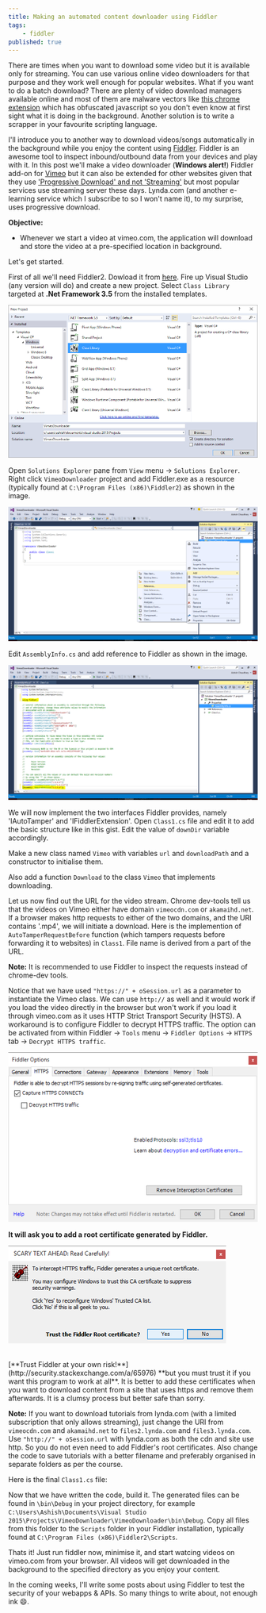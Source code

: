 ```yaml
---
title: Making an automated content downloader using Fiddler
tags:
    - fiddler
published: true
---
```


There are times when you want to download some video but it is available only for streaming. You can use various online video downloaders for that purpose and they work well enough for popular websites. What if you want to do a batch download? There are plenty of video download managers available online and most of them are malware vectors like [this chrome extension](http://rdiodownloader.com/) which has obfuscated javascript so you don't even know at first sight what it is doing in the background. Another solution is to write a scrapper in your favourite scripting language.

I'll introduce you to another way to download videos/songs automatically in the background while you enjoy the content using [Fiddler](http://www.telerik.com/fiddler). Fiddler is an awesome tool to inspect inbound/outbound data from your devices and play with it. In this post we'll make a video downloader (**Windows alert!**) Fiddler add-on for [Vimeo](https://vimeo.com/) but it can also be extended for other websites given that they use ['Progressive Download' and not 'Streaming'](http://www.onlinevideo.net/2011/05/streaming-vs-progressive-download-vs-adaptive-streaming/) but most popular services use streaming server these days. Lynda.com (and another e-learning service which I subscribe to so I won't name it), to my surprise, uses progressive download.

**Objective:**

* Whenever we start a video at vimeo.com, the application will download and store the video at a pre-specified location in background.

Let's get started.

First of all we'll need Fiddler2. Dowload it from [here](http://www.telerik.com/download/fiddler/fiddler2). Fire up Visual Studio (any version will do) and create a new project. Select `Class Library` targeted at **.Net Framework 3.5** from the installed templates.

<a href="/images/posts/create_app.png" data-lightbox="vimeo_fiddler_image_set" data-title="Create a new app">![Create a new app](/images/posts/create_app.png)</a>

Open `Solutions Explorer` pane from `View` menu -> `Solutions Explorer`. Right click `VimeoDownloader` project and add Fiddler.exe as a resource (typically found at `C:\Program Files (x86)\Fiddler2`) as shown in the image.

<a href="/images/posts/fiddler_reference.png" data-lightbox="vimeo_fiddler_image_set" data-title="adding Fiddler.exe as a resource">![adding Fiddler.exe as a resource](/images/posts/fiddler_reference.png)</a>

Edit `AssemblyInfo.cs` and add reference to Fiddler as shown in the image.

<a href="/images/posts/assembly.png" data-lightbox="vimeo_fiddler_image_set" data-title="Assembly.cs">![Assembly.cs](/images/posts/assembly.png)</a>

We will now implement the two interfaces Fiddler provides, namely 'IAutoTamper' and 'IFiddlerExtension'. Open `Class1.cs` file and edit it to add the basic structure like in this gist. Edit the value of `downDir` variable accordingly.

<script src="https://gist.github.com/yankee101/c7af43bfd92b0df02e48.js"></script>

Make a new class named `Vimeo` with variables `url` and `downloadPath` and a constructor to initialise them.

<script src="https://gist.github.com/yankee101/cf9bf5ea109005eb7862.js"></script>

Also add a function `Download` to the class `Vimeo` that implements downloading.

<script src="https://gist.github.com/yankee101/f174e5df64eed430715d.js"></script>


Let us now find out the URL for the video stream. Chrome dev-tools tell us that the videos on Vimeo either have domain `vimeocdn.com` or `akamaihd.net`. If a browser makes http requests to either of the two domains, and the URI contains '.mp4', we will initiate a download. Here is the implemention of `AutoTamperRequestBefore` function (which tampers requests before forwarding it to websites) in `Class1`.  File name is derived from a part of the URL.

**Note:** It is recommended to use Fiddler to inspect the requests instead of chrome-dev tools.

<script src="https://gist.github.com/yankee101/628952cfc381de14e0e8.js"></script>

Notice that we have used `"https://" + oSession.url` as a parameter to instantiate the Vimeo class. We can use `http://` as well and it would work if you load the video directly in the browser but won't work if you load it through vimeo.com as it uses HTTP Strict Transport Security (HSTS). A workaround is to configure Fiddler to decrypt HTTPS traffic. The option can be activated from within Fiddler -> `Tools` menu -> `Fiddler Options` -> `HTTPS` tab -> `Decrypt HTTPS traffic`.

<a href="/images/posts/decrypt.png" data-lightbox="vimeo_fiddler_image_set" data-title="decrypt HTTPS">![decrypt HTTPS](/images/posts/decrypt.png)</a>


 **It will ask you to add a root certificate generated by Fiddler.**
<br>

<a href="/images/posts/trust.png" data-lightbox="vimeo_fiddler_image_set" data-title="trust Fiddler?">![trust Fiddler?](/images/posts/trust.png)</a>

<br>
 [**Trust Fiddler at your own risk!**](http://security.stackexchange.com/a/65976) **but you must trust it if you want this program to work at all**. It is better to add these certificates when you want to download content from a site that uses https and remove them afterwards. It is a clumsy process but better safe than sorry.

**Note:** If you want to download tutorials from lynda.com (with a limited subscription that only allows streaming), just change the URI from `vimeocdn.com` and `akamaihd.net` to `files2.lynda.com` and `files3.lynda.com`. Use `"http://" + oSession.url` with lynda.com as both the cdn and site use http. So you do not even need to add Fiddler's root certificates. Also change the code to save tutorials with a better filename and preferably organised in separate folders as per the course.

Here is the final `Class1.cs` file:

<script src="https://gist.github.com/yankee101/ff718917dd27d85c21a0.js"></script>

Now that we have written the code, build it. The generated files can be found in `\bin\Debug` in your project directory, for example `C:\Users\Ashish\Documents\Visual Studio 2015\Projects\VimeoDownloader\VimeoDownloader\bin\Debug`. Copy all files from this folder to the `Scripts` folder in your Fiddler installation, typically found at `C:\Program Files (x86)\Fiddler2\Scripts`.

Thats it! Just run fiddler now, minimise it, and start watcing videos on vimeo.com from your browser. All videos will get downloaded in the background to the specified directory as you enjoy your content.

In the coming weeks, I'll write some posts about using Fiddler to test the security of your webapps & APIs. So many things to write about, not enough  ink <span class="brofist">:smile:</span>.
